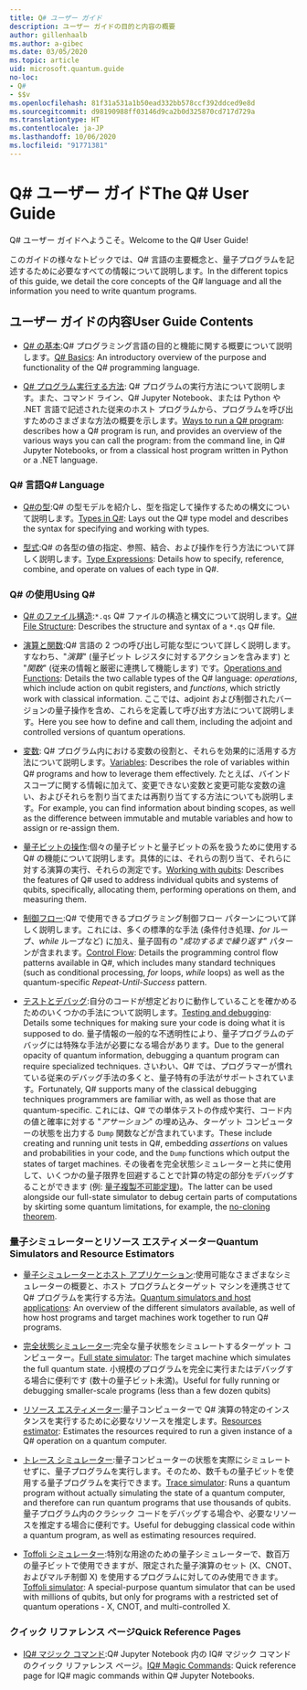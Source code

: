 ```yaml
---
title: Q# ユーザー ガイド
description: ユーザー ガイドの目的と内容の概要
author: gillenhaalb
ms.author: a-gibec
ms.date: 03/05/2020
ms.topic: article
uid: microsoft.quantum.guide
no-loc:
- Q#
- $$v
ms.openlocfilehash: 81f31a531a1b50ead332bb578ccf392ddced9e8d
ms.sourcegitcommit: d98190988ff03146d9ca2b0d325870cd717d729a
ms.translationtype: HT
ms.contentlocale: ja-JP
ms.lasthandoff: 10/06/2020
ms.locfileid: "91771381"
---
```

# <a name="the-no-locq-user-guide"></a><span data-ttu-id="bbef0-103">Q# ユーザー ガイド</span><span class="sxs-lookup"><span data-stu-id="bbef0-103">The Q# User Guide</span></span>

<span data-ttu-id="bbef0-104">Q# ユーザー ガイドへようこそ。</span><span class="sxs-lookup"><span data-stu-id="bbef0-104">Welcome to the Q# User Guide!</span></span> 

<span data-ttu-id="bbef0-105">このガイドの様々なトピックでは、Q# 言語の主要概念と、量子プログラムを記述するために必要なすべての情報について説明します。</span><span class="sxs-lookup"><span data-stu-id="bbef0-105">In the different topics of this guide, we detail the core concepts of the Q# language and all the information you need to write quantum programs.</span></span>

## <a name="user-guide-contents"></a><span data-ttu-id="bbef0-106">ユーザー ガイドの内容</span><span class="sxs-lookup"><span data-stu-id="bbef0-106">User Guide Contents</span></span>

- <span data-ttu-id="bbef0-107">[Q# の基本](xref:microsoft.quantum.guide.basics):Q# プログラミング言語の目的と機能に関する概要について説明します。</span><span class="sxs-lookup"><span data-stu-id="bbef0-107">[Q# Basics](xref:microsoft.quantum.guide.basics): An introductory overview of the purpose and functionality of the Q# programming language.</span></span> 

- <span data-ttu-id="bbef0-108">[Q# プログラム実行する方法](xref:microsoft.quantum.guide.host-programs): Q# プログラムの実行方法について説明します。また、コマンド ライン、Q# Jupyter Notebook、または Python や .NET 言語で記述された従来のホスト プログラムから、プログラムを呼び出すためのさまざまな方法の概要を示します。</span><span class="sxs-lookup"><span data-stu-id="bbef0-108">[Ways to run a Q# program](xref:microsoft.quantum.guide.host-programs): describes how a Q# program is run, and provides an overview of the various ways you can call the program: from the command line, in Q# Jupyter Notebooks, or from a classical host program written in Python or a .NET language.</span></span>

### <a name="no-locq-language"></a><span data-ttu-id="bbef0-109">Q# 言語</span><span class="sxs-lookup"><span data-stu-id="bbef0-109">Q# Language</span></span>

- <span data-ttu-id="bbef0-110">[Q#の型](xref:microsoft.quantum.guide.types):Q# の型モデルを紹介し、型を指定して操作するための構文について説明します。</span><span class="sxs-lookup"><span data-stu-id="bbef0-110">[Types in Q#](xref:microsoft.quantum.guide.types): Lays out the Q# type model and describes the syntax for specifying and working with types.</span></span>

- <span data-ttu-id="bbef0-111">[型式](xref:microsoft.quantum.guide.expressions):Q# の各型の値の指定、参照、結合、および操作を行う方法について詳しく説明します。</span><span class="sxs-lookup"><span data-stu-id="bbef0-111">[Type Expressions](xref:microsoft.quantum.guide.expressions): Details how to specify, reference, combine, and operate on values of each type in Q#.</span></span> 

### <a name="using-no-locq"></a><span data-ttu-id="bbef0-112">Q# の使用</span><span class="sxs-lookup"><span data-stu-id="bbef0-112">Using Q#</span></span>

- <span data-ttu-id="bbef0-113">[Q# のファイル構造](xref:microsoft.quantum.guide.filestructure):`*.qs` Q# ファイルの構造と構文について説明します。</span><span class="sxs-lookup"><span data-stu-id="bbef0-113">[Q# File Structure](xref:microsoft.quantum.guide.filestructure): Describes the structure and syntax of a `*.qs` Q# file.</span></span>

- <span data-ttu-id="bbef0-114">[演算と関数](xref:microsoft.quantum.guide.operationsfunctions):Q# 言語の 2 つの呼び出し可能な型について詳しく説明します。すなわち、"*演算*" (量子ビット レジスタに対するアクションを含みます) と "*関数*" (従来の情報と厳密に連携して機能します) です。</span><span class="sxs-lookup"><span data-stu-id="bbef0-114">[Operations and Functions](xref:microsoft.quantum.guide.operationsfunctions): Details the two callable types of the Q# language: *operations*, which include action on qubit registers, and *functions*, which strictly work with classical information.</span></span> 
    <span data-ttu-id="bbef0-115">ここでは、adjoint および制御されたバージョンの量子操作を含め、これらを定義して呼び出す方法について説明します。</span><span class="sxs-lookup"><span data-stu-id="bbef0-115">Here you see how to define and call them, including the adjoint and controlled versions of quantum operations.</span></span>

- <span data-ttu-id="bbef0-116">[変数](xref:microsoft.quantum.guide.variables): Q# プログラム内における変数の役割と、それらを効果的に活用する方法について説明します。</span><span class="sxs-lookup"><span data-stu-id="bbef0-116">[Variables](xref:microsoft.quantum.guide.variables): Describes the role of variables within Q# programs and how to leverage them effectively.</span></span> 
    <span data-ttu-id="bbef0-117">たとえば、バインド スコープに関する情報に加えて、変更できない変数と変更可能な変数の違い、およびそれらを割り当てまたは再割り当てする方法についても説明します。</span><span class="sxs-lookup"><span data-stu-id="bbef0-117">For example, you can find information about binding scopes, as well as the difference between immutable and mutable variables and how to assign or re-assign them.</span></span>

- <span data-ttu-id="bbef0-118">[量子ビットの操作](xref:microsoft.quantum.guide.qubits):個々の量子ビットと量子ビットの系を扱うために使用する Q# の機能について説明します。具体的には、それらの割り当て、それらに対する演算の実行、それらの測定です。</span><span class="sxs-lookup"><span data-stu-id="bbef0-118">[Working with qubits](xref:microsoft.quantum.guide.qubits): Describes the features of Q# used to address individual qubits and systems of qubits, specifically, allocating them, performing operations on them, and measuring them.</span></span> 

- <span data-ttu-id="bbef0-119">[制御フロー](xref:microsoft.quantum.guide.controlflow):Q# で使用できるプログラミング制御フロー パターンについて詳しく説明します。これには、多くの標準的な手法 (条件付き処理、*for* ループ、*while* ループなど) に加え、量子固有の "*成功するまで繰り返す*" パターンが含まれます。</span><span class="sxs-lookup"><span data-stu-id="bbef0-119">[Control Flow](xref:microsoft.quantum.guide.controlflow): Details the programming control flow patterns available in Q#, which includes many standard techniques (such as conditional processing, *for* loops, *while* loops) as well as the quantum-specific *Repeat-Until-Success* pattern.</span></span>

- <span data-ttu-id="bbef0-120">[テストとデバッグ](xref:microsoft.quantum.guide.testingdebugging):自分のコードが想定どおりに動作していることを確かめるためのいくつかの手法について説明します。</span><span class="sxs-lookup"><span data-stu-id="bbef0-120">[Testing and debugging](xref:microsoft.quantum.guide.testingdebugging): Details some techniques for making sure your code is doing what it is supposed to do.</span></span> 
    <span data-ttu-id="bbef0-121">量子情報の一般的な不透明性により、量子プログラムのデバッグには特殊な手法が必要になる場合があります。</span><span class="sxs-lookup"><span data-stu-id="bbef0-121">Due to the general opacity of quantum information, debugging a quantum program can require specialized techniques.</span></span> 
    <span data-ttu-id="bbef0-122">さいわい、Q# では、プログラマーが慣れている従来のデバッグ手法の多くと、量子特有の手法がサポートされています。</span><span class="sxs-lookup"><span data-stu-id="bbef0-122">Fortunately, Q# supports many of the classical debugging techniques programmers are familiar with, as well as those that are quantum-specific.</span></span> <span data-ttu-id="bbef0-123">これには、Q# での単体テストの作成や実行、コード内の値と確率に対する "*アサーション*" の埋め込み、ターゲット コンピューターの状態を出力する `Dump` 関数などが含まれています。</span><span class="sxs-lookup"><span data-stu-id="bbef0-123">These include creating and running unit tests in Q#, embedding *assertions* on values and probabilities in your code, and the `Dump` functions which output the states of target machines.</span></span> 
    <span data-ttu-id="bbef0-124">その後者を完全状態シミュレーターと共に使用して、いくつかの量子限界を回避することで計算の特定の部分をデバッグすることができます (例: [量子複製不可能定理](xref:microsoft.quantum.concepts.pauli))。</span><span class="sxs-lookup"><span data-stu-id="bbef0-124">The latter can be used alongside our full-state simulator to debug certain parts of computations by skirting some quantum limitations, for example, the [no-cloning theorem](xref:microsoft.quantum.concepts.pauli).</span></span>

### <a name="quantum-simulators-and-resource-estimators"></a><span data-ttu-id="bbef0-125">量子シミュレーターとリソース エスティメーター</span><span class="sxs-lookup"><span data-stu-id="bbef0-125">Quantum Simulators and Resource Estimators</span></span>

- <span data-ttu-id="bbef0-126">[量子シミュレーターとホスト アプリケーション](xref:microsoft.quantum.machines):使用可能なさまざまなシミュレーターの概要と、ホスト プログラムとターゲット マシンを連携させて Q# プログラムを実行する方法。</span><span class="sxs-lookup"><span data-stu-id="bbef0-126">[Quantum simulators and host applications](xref:microsoft.quantum.machines): An overview of the different simulators available, as well of how host programs and target machines work together to run Q# programs.</span></span>

- <span data-ttu-id="bbef0-127">[完全状態シミュレーター](xref:microsoft.quantum.machines.full-state-simulator):完全な量子状態をシミュレートするターゲット コンピューター。</span><span class="sxs-lookup"><span data-stu-id="bbef0-127">[Full state simulator](xref:microsoft.quantum.machines.full-state-simulator): The target machine which simulates the full quantum state.</span></span> <span data-ttu-id="bbef0-128">小規模のプログラムを完全に実行またはデバッグする場合に便利です (数十の量子ビット未満)。</span><span class="sxs-lookup"><span data-stu-id="bbef0-128">Useful for fully running or debugging smaller-scale programs (less than a few dozen qubits)</span></span>

- <span data-ttu-id="bbef0-129">[リソース エスティメーター](xref:microsoft.quantum.machines.resources-estimator):量子コンピューターで Q# 演算の特定のインスタンスを実行するために必要なリソースを推定します。</span><span class="sxs-lookup"><span data-stu-id="bbef0-129">[Resources estimator](xref:microsoft.quantum.machines.resources-estimator): Estimates the resources required to run a given instance of a Q# operation on a quantum computer.</span></span>

- <span data-ttu-id="bbef0-130">[トレース シミュレーター](xref:microsoft.quantum.machines.qc-trace-simulator.intro):量子コンピューターの状態を実際にシミュレートせずに、量子プログラムを実行します。そのため、数千もの量子ビットを使用する量子プログラムを実行できます。</span><span class="sxs-lookup"><span data-stu-id="bbef0-130">[Trace simulator](xref:microsoft.quantum.machines.qc-trace-simulator.intro): Runs a quantum program without actually simulating the state of a quantum computer, and therefore can run quantum programs that use thousands of qubits.</span></span> <span data-ttu-id="bbef0-131">量子プログラム内のクラシック コードをデバッグする場合や、必要なリソースを推定する場合に便利です。</span><span class="sxs-lookup"><span data-stu-id="bbef0-131">Useful for debugging classical code within a quantum program, as well as estimating resources required.</span></span>

- <span data-ttu-id="bbef0-132">[Toffoli シミュレーター](xref:microsoft.quantum.machines.toffoli-simulator):特別な用途のための量子シミュレーターで、数百万の量子ビットで使用できますが、限定された量子演算のセット (X、CNOT、およびマルチ制御 X) を使用するプログラムに対してのみ使用できます。</span><span class="sxs-lookup"><span data-stu-id="bbef0-132">[Toffoli simulator](xref:microsoft.quantum.machines.toffoli-simulator): A special-purpose quantum simulator that can be used with millions of qubits, but only for programs with a restricted set of quantum operations - X, CNOT, and multi-controlled X.</span></span>

### <a name="quick-reference-pages"></a><span data-ttu-id="bbef0-133">クイック リファレンス ページ</span><span class="sxs-lookup"><span data-stu-id="bbef0-133">Quick Reference Pages</span></span>

- <span data-ttu-id="bbef0-134">[IQ# マジック コマンド](xref:microsoft.quantum.guide.quickref.iqsharp):Q# Jupyter Notebook 内の IQ# マジック コマンドのクイック リファレンス ページ。</span><span class="sxs-lookup"><span data-stu-id="bbef0-134">[IQ# Magic Commands](xref:microsoft.quantum.guide.quickref.iqsharp): Quick reference page for IQ# magic commands within Q# Jupyter Notebooks.</span></span>
